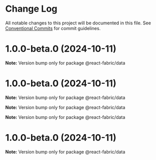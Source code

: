 # Change Log

All notable changes to this project will be documented in this file.
See [Conventional Commits](https://conventionalcommits.org) for commit guidelines.

# 1.0.0-beta.0 (2024-10-11)

**Note:** Version bump only for package @react-fabric/data

# 1.0.0-beta.0 (2024-10-11)

**Note:** Version bump only for package @react-fabric/data

**Note:** Version bump only for package @react-fabric/data

**Note:** Version bump only for package @react-fabric/data

# 1.0.0-beta.0 (2024-10-11)

**Note:** Version bump only for package @react-fabric/data
